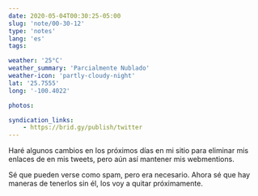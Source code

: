 ```yaml
---
date: 2020-05-04T00:30:25-05:00
slug: 'note/00-30-12'
type: 'notes'
lang: 'es'
tags:

weather: '25°C'
weather_summary: 'Parcialmente Nublado'
weather-icon: 'partly-cloudy-night'
lat: '25.7555'
long: '-100.4022'

photos:

syndication_links:
    - https://brid.gy/publish/twitter
---
```

Haré algunos cambios en los próximos días en mi sitio para eliminar mis enlaces de en mis tweets, pero aún así mantener mis webmentions. 

Sé que pueden verse como spam, pero era necesario. Ahora sé que hay maneras de tenerlos sin él, los voy a quitar próximamente. 